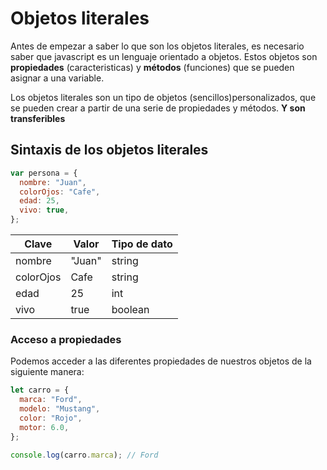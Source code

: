 # Objetos literales

Antes de empezar a saber lo que son los objetos literales, es necesario saber que javascript es un lenguaje orientado a objetos. Estos objetos son **propiedades** (caracteristicas) y **métodos** (funciones) que se pueden asignar a una variable.

Los objetos literales son un tipo de objetos (sencillos)personalizados, que se pueden crear a partir de una serie de propiedades y métodos. **Y son transferibles**

## Sintaxis de los objetos literales

```javascript
var persona = {
  nombre: "Juan",
  colorOjos: "Cafe",
  edad: 25,
  vivo: true,
};
```

| Clave     | Valor  | Tipo de dato |
| --------- | ------ | ------------ |
| nombre    | "Juan" | string       |
| colorOjos | Cafe   | string       |
| edad      | 25     | int          |
| vivo      | true   | boolean      |

### Acceso a propiedades

Podemos acceder a las diferentes propiedades de nuestros objetos de la siguiente manera:

```javascript
let carro = {
  marca: "Ford",
  modelo: "Mustang",
  color: "Rojo",
  motor: 6.0,
};

console.log(carro.marca); // Ford
```
